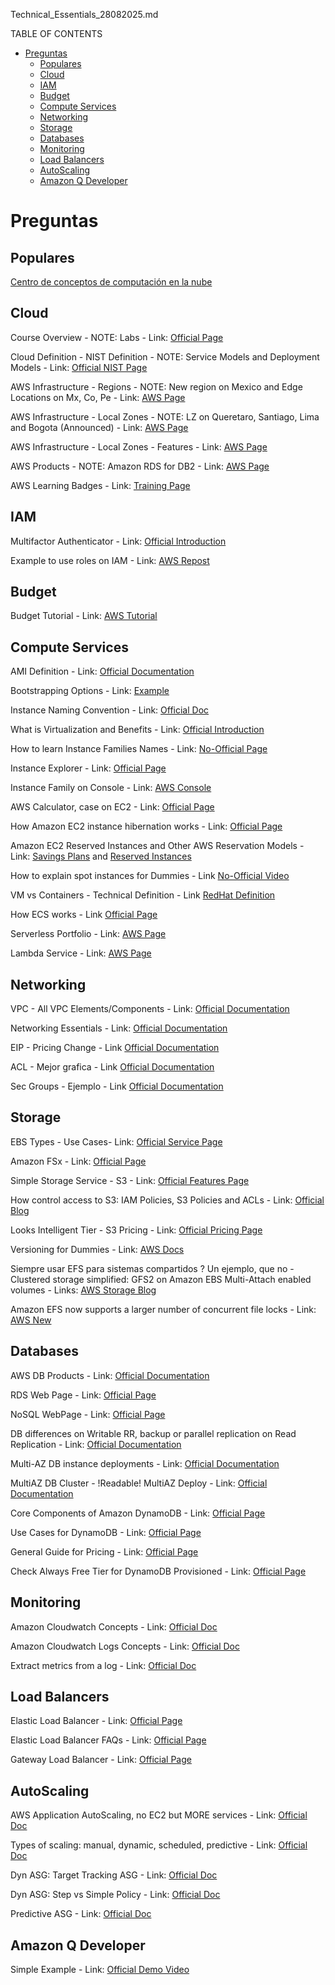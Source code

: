 Technical_Essentials_28082025.md

TABLE OF CONTENTS
- [Preguntas](#preguntas)
  - [Populares](#populares)
  - [Cloud](#cloud)
  - [IAM](#iam)
  - [Budget](#budget)
  - [Compute Services](#compute-services)
  - [Networking](#networking)
  - [Storage](#storage)
  - [Databases](#databases)
  - [Monitoring](#monitoring)
  - [Load Balancers](#load-balancers)
  - [AutoScaling](#autoscaling)
  - [Amazon Q Developer](#amazon-q-developer)

# Preguntas

## Populares

[Centro de conceptos de computación en la nube](https://aws.amazon.com/es/what-is/?faq-hub-cards.sort-by=item.additionalFields.sortDate&faq-hub-cards.sort-order=desc&awsf.tech-category=*all)

## Cloud

Course Overview - NOTE: Labs - Link: [Official Page](https://d1.awsstatic.com/training-and-certification/classroom-training/aws-technical-essentials.pdf)

Cloud Definition - NIST Definition - NOTE: Service Models and Deployment Models - Link: [Official NIST Page](https://ccsp.alukos.com/standards/nist-sp-800-145/)

AWS Infrastructure - Regions - NOTE: New region on Mexico and Edge Locations on Mx, Co, Pe - Link: [AWS Page](https://aws.amazon.com/about-aws/global-infrastructure/regions_az/)

AWS Infrastructure - Local Zones - NOTE: LZ on Queretaro, Santiago, Lima and Bogota (Announced) - Link: [AWS Page](https://aws.amazon.com/about-aws/global-infrastructure/localzones/locations/?nc=sn&loc=3)

AWS Infrastructure - Local Zones - Features - Link: [AWS Page](https://aws.amazon.com/about-aws/global-infrastructure/localzones/features/?nc=sn&loc=2)

AWS Products - NOTE: Amazon RDS for DB2 - Link: [AWS Page](https://aws.amazon.com/products/?aws-products-all.sort-by=item.additionalFields.productNameLowercase&aws-products-all.sort-order=asc&awsf.re%3AInvent=event-year%23aws-reinvent-2023&awsf.Free%20Tier%20Type=*all&awsf.tech-category=*all)

AWS Learning Badges - Link: [Training Page](https://aws.amazon.com/training/badges/)

## IAM

Multifactor Authenticator - Link: [Official Introduction](https://aws.amazon.com/iam/features/mfa)

Example to use roles on IAM - Link: [AWS Repost](https://repost.aws/knowledge-center/iam-assume-role-cli)

## Budget

Budget Tutorial - Link: [AWS Tutorial](https://www.youtube.com/watch?v=O0sofGVT7uw)

## Compute Services

AMI Definition - Link: [Official Documentation](https://docs.aws.amazon.com/AWSEC2/latest/UserGuide/AMIs.html)

Bootstrapping Options - Link: [Example](https://s3.amazonaws.com/cloudformation-examples/BoostrappingApplicationsWithAWSCloudFormation.pdf)

Instance Naming Convention - Link: [Official Doc](https://docs.aws.amazon.com/ec2/latest/instancetypes/instance-type-names.html)

What is Virtualization and Benefits - Link: [Official Introduction](https://aws.amazon.com/what-is/virtualization/)

How to learn Instance Families Names - Link: [No-Official Page](https://jaychapel.medium.com/ec2-instance-types-comparison-and-how-to-remember-them-bbb96b578aea)

Instance Explorer - Link: [Official Page](https://aws.amazon.com/ec2/instance-explorer/)

Instance Family on Console - Link: [AWS Console](https://us-east-1.console.aws.amazon.com/ec2/home?region=us-east-1#InstanceTypes:)

AWS Calculator, case on EC2 - Link: [Official Page](https://calculator.aws/#/addService/ec2-enhancement)

How Amazon EC2 instance hibernation works - Link: [Official Page](https://docs.aws.amazon.com/AWSEC2/latest/UserGuide/instance-hibernate-overview.html)

Amazon EC2 Reserved Instances and Other AWS Reservation Models - Link: [Savings Plans](https://docs.aws.amazon.com/whitepapers/latest/cost-optimization-reservation-models/savings-plans.html) and [Reserved Instances](https://docs.aws.amazon.com/whitepapers/latest/cost-optimization-reservation-models/introduction.html)

How to explain spot instances for Dummies - Link [No-Official Video](https://youtu.be/mgWZls55ATs?t=17)

VM vs Containers - Technical Definition - Link [RedHat Definition](https://www.redhat.com/en/topics/containers/whats-a-linux-container#:~:text=Containers%20share%20the%20same%20operating,systems%20run%20x86%20Windows%20containers.)

How ECS works - Link [Official Page](https://docs.aws.amazon.com/AmazonECS/latest/developerguide/Welcome.html)

Serverless Portfolio - Link: [AWS Page](https://aws.amazon.com/serverless/)

Lambda Service - Link: [AWS Page](https://aws.amazon.com/lambda/)

## Networking

VPC - All VPC Elements/Components - Link: [Official Documentation](https://docs.aws.amazon.com/vpc/latest/userguide/what-is-amazon-vpc.html)

Networking Essentials - Link: [Official Documentation](https://aws.amazon.com/getting-started/aws-networking-essentials/)

EIP - Pricing Change - Link [Official Documentation](https://aws.amazon.com/blogs/aws/new-aws-public-ipv4-address-charge-public-ip-insights/)

ACL - Mejor grafica - Link [Official Documentation](https://docs.aws.amazon.com/vpc/latest/userguide/vpc-network-acls.html)

Sec Groups - Ejemplo - Link [Official Documentation](https://docs.aws.amazon.com/vpc/latest/userguide/security-group-rules.html)

## Storage

EBS Types - Use Cases- Link: [Official Service Page](https://docs.aws.amazon.com/ebs/latest/userguide/ebs-volume-types.html)

Amazon FSx - Link: [Official Page](https://aws.amazon.com/fsx/)

Simple Storage Service - S3 - Link: [Official Features Page](https://aws.amazon.com/s3/features/)

How control access to S3: IAM Policies, S3 Policies and ACLs - Link: [Official Blog](https://aws.amazon.com/blogs/security/iam-policies-and-bucket-policies-and-acls-oh-my-controlling-access-to-s3-resources/)

Looks Intelligent Tier - S3 Pricing - Link: [Official Pricing Page](https://aws.amazon.com/s3/pricing/)

Versioning for Dummies - Link: [AWS Docs](https://docs.aws.amazon.com/AmazonS3/latest/userguide/Versioning.html)

Siempre usar EFS para sistemas compartidos ? Un ejemplo, que no - Clustered storage simplified: GFS2 on Amazon EBS Multi-Attach enabled volumes - Links: [AWS Storage Blog](https://aws.amazon.com/blogs/storage/clustered-storage-simplified-gfs2-on-amazon-ebs-multi-attach-enabled-volumes)

Amazon EFS now supports a larger number of concurrent file locks - Link: [AWS New](https://aws.amazon.com/about-aws/whats-new/2022/05/amazon-efs-larger-number-concurrent-file-locks/)

## Databases

AWS DB Products - Link: [Official Documentation](https://aws.amazon.com/products/databases/)

RDS Web Page - Link: [Official Page](https://aws.amazon.com/relational-database/)

NoSQL WebPage - Link: [Official Page](https://aws.amazon.com/nosql/)

DB differences on Writable RR, backup or parallel replication on Read Replication - Link: [Official Documentation](https://docs.aws.amazon.com/AmazonRDS/latest/UserGuide/USER_ReadRepl.html#USER_ReadRepl.Overview.Differences)

Multi-AZ DB instance deployments - Link: [Official Documentation](https://docs.aws.amazon.com/AmazonRDS/latest/UserGuide/Concepts.MultiAZSingleStandby.html)

MultiAZ DB Cluster - !Readable! MultiAZ Deploy - Link: [Official Documentation](https://docs.aws.amazon.com/AmazonRDS/latest/UserGuide/multi-az-db-clusters-concepts.html)

Core Components of Amazon DynamoDB - Link: [Official Page](https://docs.aws.amazon.com/amazondynamodb/latest/developerguide/HowItWorks.CoreComponents.html)

Use Cases for DynamoDB - Link: [Official Page](https://aws.amazon.com/blogs/database/amazon-dynamodb-gaming-use-cases-and-design-patterns/)

General Guide for Pricing  - Link: [Official Page](https://aws.amazon.com/dynamodb/pricing/)

Check Always Free Tier for DynamoDB Provisioned - Link: [Official Page](https://aws.amazon.com/free/?all-free-tier.sort-by=item.additionalFields.SortRank&all-free-tier.sort-order=asc&awsf.Free%20Tier%20Types=tier%23always-free&awsf.Free%20Tier%20Categories=categories%23databases)

## Monitoring

Amazon Cloudwatch Concepts - Link: [Official Doc](https://docs.aws.amazon.com/AmazonCloudWatch/latest/monitoring/cloudwatch_concepts.html)

Amazon Cloudwatch Logs Concepts - Link: [Official Doc](https://docs.aws.amazon.com/AmazonCloudWatch/latest/logs/CloudWatchLogsConcepts.html)

Extract metrics from a log  - Link: [Official Doc](https://docs.aws.amazon.com/AmazonCloudWatch/latest/logs/ExtractBytesExample.html)

## Load Balancers

Elastic Load Balancer - Link: [Official Page](https://aws.amazon.com/elasticloadbalancing/features/?nc=sn&loc=2)

Elastic Load Balancer FAQs - Link: [Official Page](https://aws.amazon.com/elasticloadbalancing/faqs/?nc=sn&loc=5)

Gateway Load Balancer - Link: [Official Page](https://aws.amazon.com/elasticloadbalancing/gateway-load-balancer/)

## AutoScaling

AWS Application AutoScaling, no EC2 but MORE services - Link: [Official Doc](https://docs.aws.amazon.com/autoscaling/application/userguide/what-is-application-auto-scaling.html)

Types of scaling: manual, dynamic, scheduled, predictive - Link: [Official Doc](https://docs.aws.amazon.com/autoscaling/ec2/userguide/scale-your-group.html)

Dyn ASG: Target Tracking ASG - Link: [Official Doc](https://docs.aws.amazon.com/autoscaling/ec2/userguide/as-scale-based-on-demand.html)

Dyn ASG: Step vs Simple Policy - Link: [Official Doc](https://docs.aws.amazon.com/autoscaling/ec2/userguide/as-scaling-simple-step.html#SimpleScaling)

Predictive ASG - Link: [Official Doc](https://docs.aws.amazon.com/autoscaling/ec2/userguide/ec2-auto-scaling-predictive-scaling.html)

## Amazon Q Developer

Simple Example - Link: [Official Demo Video](https://youtu.be/j8BoVmHKFlI?t=49)